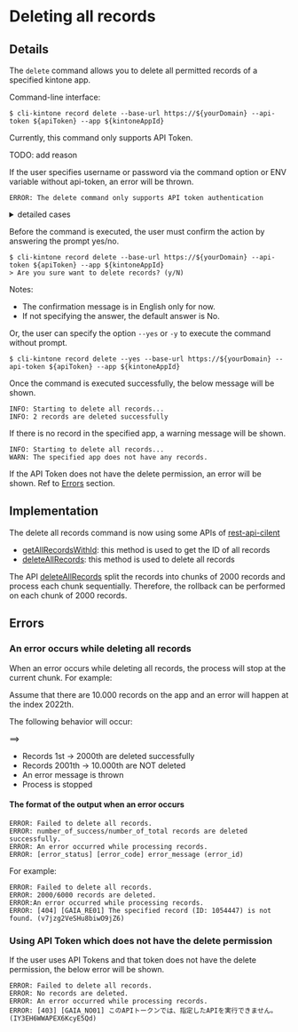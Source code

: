 # Deleting all records

## Details

The `delete` command allows you to delete all permitted records of a specified kintone app.

Command-line interface:

```shell
$ cli-kintone record delete --base-url https://${yourDomain} --api-token ${apiToken} --app ${kintoneAppId}
```

Currently, this command only supports API Token.

TODO: add reason

If the user specifies username or password via the command option or ENV variable without api-token, an error will be thrown.

```shell
ERROR: The delete command only supports API token authentication
```

<details>
<summary>detailed cases</summary>

username: set by option or ENV or none
password: set by option or ENV or none
api-token: set by option or ENV
=> Do not throw the error message

username: set by option or ENV
password: set by option or ENV
api-token: none
=> throw the error message

username: set by option or ENV
password: none
api-token: none
=> throw the error message

username: none
password: set by option or ENV
api-token: none
=> throw the error message

</details>

Before the command is executed, the user must confirm the action by answering the prompt yes/no.

```shell
$ cli-kintone record delete --base-url https://${yourDomain} --api-token ${apiToken} --app ${kintoneAppId}
> Are you sure want to delete records? (y/N)
```

Notes:

- The confirmation message is in English only for now.
- If not specifying the answer, the default answer is No.

Or, the user can specify the option `--yes` or `-y` to execute the command without prompt.

```shell
$ cli-kintone record delete --yes --base-url https://${yourDomain} --api-token ${apiToken} --app ${kintoneAppId}
```

Once the command is executed successfully, the below message will be shown.

```shell
INFO: Starting to delete all records...
INFO: 2 records are deleted successfully
```

If there is no record in the specified app, a warning message will be shown.

```shell
INFO: Starting to delete all records...
WARN: The specified app does not have any records.
```

If the API Token does not have the delete permission, an error will be shown. Ref to [Errors](#Errors) section.

## Implementation

The delete all records command is now using some APIs of [rest-api-cilent](https://github.com/kintone/js-sdk/tree/master/packages/rest-api-client)

- [getAllRecordsWithId](https://github.com/kintone/js-sdk/blob/master/packages/rest-api-client/docs/record.md#getallrecordswithid): this method is used to get the ID of all records
- [deleteAllRecords](https://github.com/kintone/js-sdk/blob/master/packages/rest-api-client/docs/record.md#deleteallrecords): this method is used to delete all records

The API [deleteAllRecords](https://github.com/kintone/js-sdk/blob/master/packages/rest-api-client/docs/record.md#deleteallrecords) split the records into chunks of 2000 records and process each chunk sequentially. Therefore, the rollback can be performed on each chunk of 2000 records.

## Errors

### An error occurs while deleting all records

When an error occurs while deleting all records, the process will stop at the current chunk. For example:

Assume that there are 10.000 records on the app and an error will happen at the index 2022th.

The following behavior will occur:

==>

- Records 1st → 2000th are deleted successfully
- Records 2001th → 10.000th are NOT deleted
- An error message is thrown
- Process is stopped

#### The format of the output when an error occurs

```shell
ERROR: Failed to delete all records.
ERROR: number_of_success/number_of_total records are deleted successfully.
ERROR: An error occurred while processing records.
ERROR: [error_status] [error_code] error_message (error_id)
```

For example:

```shell
ERROR: Failed to delete all records.
ERROR: 2000/6000 records are deleted.
ERROR:An error occurred while processing records.
ERROR: [404] [GAIA_RE01] The specified record (ID: 1054447) is not found. (v7jzg2VeSHu8biwO9jZ6)
```

### Using API Token which does not have the delete permission

If the user uses API Tokens and that token does not have the delete permission, the below error will be shown.

```shell
ERROR: Failed to delete all records.
ERROR: No records are deleted.
ERROR: An error occurred while processing records.
ERROR: [403] [GAIA_NO01] このAPIトークンでは、指定したAPIを実行できません。 (IY3EH6WWAPEX6KcyE5Qd)
```
